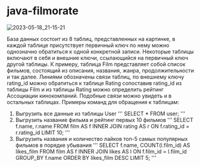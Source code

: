 # java-filmorate
![2023-05-18_21-15-21](https://github.com/Da4nie-persick/java-filmorate/assets/115876126/e5b54742-7bc8-4129-8e00-c31bbaff04df)

База данных состоит из 8 таблиц, представленных на картинке, в каждой таблице присутствует первичный ключ по нему можно однозначно обратиться к одной конкретной записи. Некоторые таблицы включают в себя и внешние ключи, ссылающийся на первичный ключ другой таблицы.
К примеру, таблица Film представляет собой список фильмов, состоящий из описания, названия, жанра, продолжительности и так далее. Линиями обозначены связи таблиц, по внешнему ключу rating_id можно обратиться к таблице Rating сопоставив rating_id из таблицы Film и из таблицы Rating можно определить рейтинг Ассоциации кинокомпаний. Подобные связи можно увидеть и в остальных таблицах.
Примеры команд для обращения к таблицам:
1)	Выгрузить все данные из таблицы User 
 '''
 SELECT *
 FROM user;
 '''
2)	Выгрузить название фильма и рейтинг первых 10 фильмов 
 '''
 SELECT f.name, r.name
 FROM film AS f
 INNER JOIN rating AS r ON f.rating_id = r.rating_id
 LIMIT 10;
 '''
3)	Выгрузить названия и количество лайков топ-5 самых популярных фильмов в порядке убывания
'''
 SELECT f.name, COUNT(l.film_id) AS likes_film
 FROM film AS f
 INNER JOIN likes AS l ON f.film_id = l.film_id
 GROUP_BY f.name
 ORDER BY likes_film DESC
 LIMIT 5;
'''
